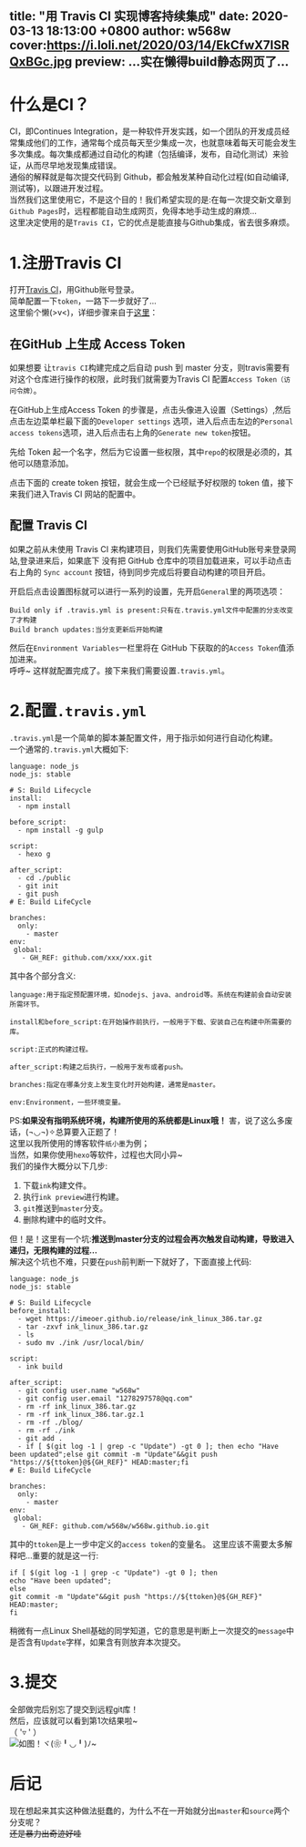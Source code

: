 title: "用 Travis CI 实现博客持续集成"
date: 2020-03-13 18:13:00 +0800
author: w568w
cover:https://i.loli.net/2020/03/14/EkCfwX7ISRQxBGc.jpg
preview: …实在懒得build静态网页了…
---
# 什么是CI？
CI，即Continues Integration，是一种软件开发实践，如一个团队的开发成员经常集成他们的工作，通常每个成员每天至少集成一次，也就意味着每天可能会发生多次集成。每次集成都通过自动化的构建（包括编译，发布，自动化测试）来验证，从而尽早地发现集成错误。  
通俗的解释就是每次提交代码到 Github，都会触发某种自动化过程(如自动编译,测试等)，以跟进开发过程。  
当然我们这里使用它，不是这个目的！我们希望实现的是:在每一次提交新文章到`Github Pages`时，远程都能自动生成网页，免得本地手动生成的麻烦…  
这里决定使用的是`Travis CI`，它的优点是能直接与Github集成，省去很多麻烦。

# 1.注册Travis CI
打开[Travis CI](travis-ci.org)，用Github账号登录。  
简单配置一下`token`，一路下一步就好了…  
这里偷个懒(>v<)，详细步骤来自于[这里](https://dmego.me/2017/10/13/deylpoy-hexo-with-TravisCI/)：  
## 在GitHub 上生成 Access Token

如果想要 让`travis CI`构建完成之后自动 push 到 master 分支，则travis需要有对这个仓库进行操作的权限，此时我们就需要为Travis CI 配置`Access Token（访问令牌）`。  

在GitHub上生成Access Token 的步骤是，点击头像进入设置（Settings）,然后点击左边菜单栏最下面的`Developer settings` 选项，进入后点击左边的`Personal access tokens`选项，进入后点击右上角的`Generate new token`按钮。  
 
先给 Token 起一个名字，然后为它设置一些权限，其中`repo`的权限是必须的，其他可以随意添加。  

点击下面的 create token 按钮，就会生成一个已经赋予好权限的 token 值，接下来我们进入Travis CI 网站的配置中。  
## 配置 Travis CI

如果之前从未使用 Travis CI 来构建项目，则我们先需要使用GitHub账号来登录网站,登录进来后，如果底下 没有把 GitHub 仓库中的项目加载进来，可以手动点击右上角的 `Sync account` 按钮，待到同步完成后将要自动构建的项目开启。  

开启后点击设置图标就可以进行一系列的设置，先开启`General`里的两项选项：  

    Build only if .travis.yml is present:只有在.travis.yml文件中配置的分支改变了才构建  
    Build branch updates:当分支更新后开始构建  

然后在`Environment Variables`一栏里将在 GitHub 下获取的的`Access Token`值添加进来。   
呼呼~ 这样就配置完成了。接下来我们需要设置`.travis.yml`。  
  
# 2.配置`.travis.yml`
`.travis.yml`是一个简单的脚本兼配置文件，用于指示如何进行自动化构建。  
一个通常的`.travis.yml`大概如下:
```
language: node_js
node_js: stable

# S: Build Lifecycle
install:
  - npm install

before_script:
  - npm install -g gulp

script:
  - hexo g

after_script:
  - cd ./public
  - git init
  - git push
# E: Build LifeCycle

branches:
  only:
    - master
env:
 global:
   - GH_REF: github.com/xxx/xxx.git
```
  
其中各个部分含义:  
```
language:用于指定预配置环境，如nodejs、java、android等。系统在构建前会自动安装所需环节。
 
install和before_script:在开始操作前执行，一般用于下载、安装自己在构建中所需要的库。
 
script:正式的构建过程。
 
after_script:构建之后执行，一般用于发布或者push。
 
branches:指定在哪条分支上发生变化时开始构建，通常是master。
 
env:Environment，一些环境变量。
```
  
PS:**如果没有指明系统环境，构建所使用的系统都是Linux哦！**
害，说了这么多废话，(¬◡¬)✧总算要入正题了！  
这里以我所使用的博客软件`纸小墨`为例；  
当然，如果你使用`hexo`等软件，过程也大同小异~  
我们的操作大概分以下几步:  

1. 下载`ink`构建文件。
2. 执行`ink preview`进行构建。
3. `git`推送到`master`分支。
4. 删除构建中的临时文件。
  
但！是！这里有一个坑:**推送到master分支的过程会再次触发自动构建，导致进入递归，无限构建的过程…**  
解决这个坑也不难，只要在`push`前判断一下就好了，下面直接上代码:  
```
language: node_js
node_js: stable

# S: Build Lifecycle
before_install:
  - wget https://imeoer.github.io/release/ink_linux_386.tar.gz
  - tar -zxvf ink_linux_386.tar.gz
  - ls
  - sudo mv ./ink /usr/local/bin/

script:
  - ink build

after_script:
  - git config user.name "w568w"
  - git config user.email "1278297578@qq.com"
  - rm -rf ink_linux_386.tar.gz
  - rm -rf ink_linux_386.tar.gz.1
  - rm -rf ./blog/
  - rm -rf ./ink
  - git add .
  - if [ $(git log -1 | grep -c "Update") -gt 0 ]; then echo "Have been updated";else git commit -m "Update"&&git push "https://${ttoken}@${GH_REF}" HEAD:master;fi
# E: Build LifeCycle

branches:
  only:
    - master
env:
 global:
   - GH_REF: github.com/w568w/w568w.github.io.git
```  
其中的`ttoken`是上一步中定义的`access token`的变量名。
这里应该不需要太多解释吧…重要的就是这一行:  
  
```
if [ $(git log -1 | grep -c "Update") -gt 0 ]; then 
echo "Have been updated";
else 
git commit -m "Update"&&git push "https://${ttoken}@${GH_REF}" HEAD:master;
fi
```  
  
稍微有一点Linux Shell基础的同学知道，它的意思是判断上一次提交的`message`中是否含有`Update`字样，如果含有则放弃本次提交。  
# 3.提交
全部做完后别忘了提交到远程git库！  
然后，应该就可以看到第1次结果啦~  
（ '▿ ' ）  
![如图！ヾ(❀╹◡╹)ﾉ~](https://i.loli.net/2020/03/13/pmVI26dSXlaJKvZ.jpg)  
  
# 后记

现在想起来其实这种做法挺蠢的，为什么不在一开始就分出`master`和`source`两个分支呢？  
~~还是暴力出奇迹好哇~~